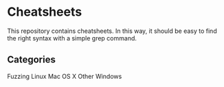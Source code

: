 # Cheatsheets

This repository contains cheatsheets.
In this way, it should be easy to find the right syntax with a simple grep command.

## Categories

Fuzzing
Linux
Mac OS X
Other
Windows

